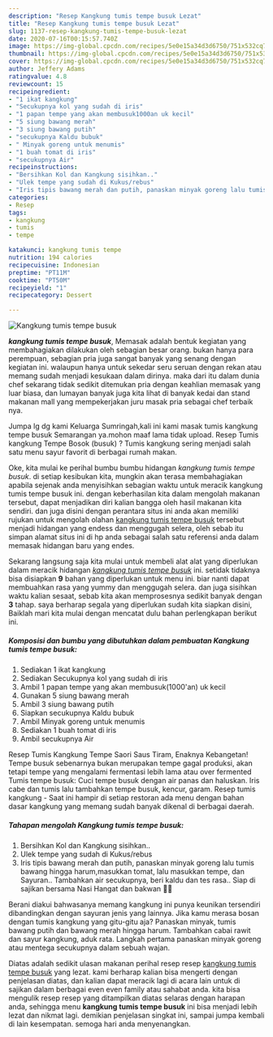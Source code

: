 ```yaml
---
description: "Resep Kangkung tumis tempe busuk Lezat"
title: "Resep Kangkung tumis tempe busuk Lezat"
slug: 1137-resep-kangkung-tumis-tempe-busuk-lezat
date: 2020-07-16T00:15:57.740Z
image: https://img-global.cpcdn.com/recipes/5e0e15a34d3d6750/751x532cq70/kangkung-tumis-tempe-busuk-foto-resep-utama.jpg
thumbnail: https://img-global.cpcdn.com/recipes/5e0e15a34d3d6750/751x532cq70/kangkung-tumis-tempe-busuk-foto-resep-utama.jpg
cover: https://img-global.cpcdn.com/recipes/5e0e15a34d3d6750/751x532cq70/kangkung-tumis-tempe-busuk-foto-resep-utama.jpg
author: Jeffery Adams
ratingvalue: 4.8
reviewcount: 15
recipeingredient:
- "1 ikat kangkung"
- "Secukupnya kol yang sudah di iris"
- "1 papan tempe yang akan membusuk1000an uk kecil"
- "5 siung bawang merah"
- "3 siung bawang putih"
- "secukupnya Kaldu bubuk"
- " Minyak goreng untuk menumis"
- "1 buah tomat di iris"
- "secukupnya Air"
recipeinstructions:
- "Bersihkan Kol dan Kangkung sisihkan.."
- "Ulek tempe yang sudah di Kukus/rebus"
- "Iris tipis bawang merah dan putih, panaskan minyak goreng lalu tumis bawang hingga harum,masukkan tomat, lalu masukkan tempe, dan Sayuran.. Tambahkan air secukupnya, beri kaldu dan tes rasa.. Siap di sajikan bersama Nasi Hangat dan bakwan 💃💃"
categories:
- Resep
tags:
- kangkung
- tumis
- tempe

katakunci: kangkung tumis tempe 
nutrition: 194 calories
recipecuisine: Indonesian
preptime: "PT11M"
cooktime: "PT50M"
recipeyield: "1"
recipecategory: Dessert

---
```



![Kangkung tumis tempe busuk](https://img-global.cpcdn.com/recipes/5e0e15a34d3d6750/751x532cq70/kangkung-tumis-tempe-busuk-foto-resep-utama.jpg)

<b><i>kangkung tumis tempe busuk</i></b>, Memasak adalah bentuk kegiatan yang membahagiakan dilakukan oleh sebagian besar orang. bukan hanya para perempuan, sebagian pria juga sangat banyak yang senang dengan kegiatan ini. walaupun hanya untuk sekedar seru seruan dengan rekan atau memang sudah menjadi kesukaan dalam dirinya. maka dari itu dalam dunia chef sekarang tidak sedikit ditemukan pria dengan keahlian memasak yang luar biasa, dan lumayan banyak juga kita lihat di banyak kedai dan stand makanan mall yang mempekerjakan juru masak pria sebagai chef terbaik nya.

Jumpa lg dg kami Keluarga Sumringah,kali ini kami masak tumis kangkung tempe busuk Semarangan ya.mohon maaf lama tidak upload. Resep Tumis kangkung Tempe Bosok (busuk) ? Tumis kangkung sering menjadi salah satu menu sayur favorit di berbagai rumah makan.

Oke, kita mulai ke perihal bumbu bumbu hidangan <i>kangkung tumis tempe busuk</i>. di setiap kesibukan kita, mungkin akan terasa membahagiakan apabila sejenak anda menyisihkan sebagian waktu untuk meracik kangkung tumis tempe busuk ini. dengan keberhasilan kita dalam mengolah makanan tersebut, dapat menjadikan diri kalian bangga oleh hasil makanan kita sendiri. dan juga disini dengan perantara situs ini anda akan memiliki rujukan untuk mengolah olahan <u>kangkung tumis tempe busuk</u> tersebut menjadi hidangan yang endess dan menggugah selera, oleh sebab itu simpan alamat situs ini di hp anda sebagai salah satu referensi anda dalam memasak hidangan baru yang endes.


Sekarang langsung saja kita mulai untuk membeli alat alat yang diperlukan dalam meracik hidangan <u><i>kangkung tumis tempe busuk</i></u> ini. setidak tidaknya bisa disiapkan <b>9</b> bahan yang diperlukan untuk menu ini. biar nanti dapat membuahkan rasa yang yummy dan menggugah selera. dan juga sisihkan waktu kalian sesaat, sebab kita akan memprosesnya sedikit banyak dengan <b>3</b> tahap. saya berharap segala yang diperlukan sudah kita siapkan disini, Baiklah mari kita mulai dengan mencatat dulu bahan perlengkapan berikut ini.

<!--inarticleads1-->

##### Komposisi dan bumbu yang dibutuhkan dalam pembuatan Kangkung tumis tempe busuk:

1. Sediakan 1 ikat kangkung
1. Sediakan Secukupnya kol yang sudah di iris
1. Ambil 1 papan tempe yang akan membusuk(1000&#39;an) uk kecil
1. Gunakan 5 siung bawang merah
1. Ambil 3 siung bawang putih
1. Siapkan secukupnya Kaldu bubuk
1. Ambil  Minyak goreng untuk menumis
1. Sediakan 1 buah tomat di iris
1. Ambil secukupnya Air


Resep Tumis Kangkung Tempe Saori Saus Tiram, Enaknya Kebangetan! Tempe busuk sebenarnya bukan merupakan tempe gagal produksi, akan tetapi tempe yang mengalami fermentasi lebih lama atau over fermented Tumis tempe busuk: Cuci tempe busuk dengan air panas dan haluskan. Iris cabe dan tumis lalu tambahkan tempe busuk, kencur, garam. Resep tumis kangkung - Saat ini hampir di setiap restoran ada menu dengan bahan dasar kangkung yang memang sudah banyak dikenal di berbagai daerah. 

<!--inarticleads2-->

##### Tahapan mengolah Kangkung tumis tempe busuk:

1. Bersihkan Kol dan Kangkung sisihkan..
1. Ulek tempe yang sudah di Kukus/rebus
1. Iris tipis bawang merah dan putih, panaskan minyak goreng lalu tumis bawang hingga harum,masukkan tomat, lalu masukkan tempe, dan Sayuran.. Tambahkan air secukupnya, beri kaldu dan tes rasa.. Siap di sajikan bersama Nasi Hangat dan bakwan 💃💃


Berani diakui bahwasanya memang kangkung ini punya keunikan tersendiri dibandingkan dengan sayuran jenis yang lainnya. Jika kamu merasa bosan dengan tumis kangkung yang gitu-gitu aja? Panaskan minyak, tumis bawang putih dan bawang merah hingga harum. Tambahkan cabai rawit dan sayur kangkung, aduk rata. Langkah pertama panaskan minyak goreng atau mentega secukupnya dalam sebuah wajan. 

Diatas adalah sedikit ulasan makanan perihal resep resep <u>kangkung tumis tempe busuk</u> yang lezat. kami berharap kalian bisa mengerti dengan penjelasan diatas, dan kalian dapat meracik lagi di acara lain untuk di sajikan dalam berbagai even even family atau sahabat anda. kita bisa mengulik resep resep yang ditampilkan diatas selaras dengan harapan anda, sehingga menu <b>kangkung tumis tempe busuk</b> ini bisa menjadi lebih lezat dan nikmat lagi. demikian penjelasan singkat ini, sampai jumpa kembali di lain kesempatan. semoga hari anda menyenangkan.
